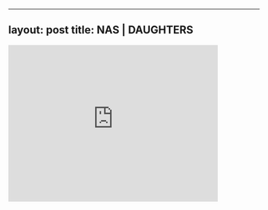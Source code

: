 

---
layout: post
title: NAS | DAUGHTERS
---


<div class="output"><iframe width="420" height="315" src="http://www.youtube.com/embed/IwEPiXDmTLs" frameborder="0" allowfullscreen></iframe></div>

